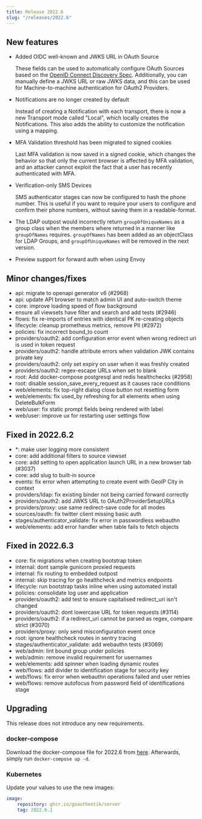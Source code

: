 ```yaml
---
title: Release 2022.6
slug: "/releases/2022.6"
---
```


## New features

-   Added OIDC well-known and JWKS URL in OAuth Source

    These fields can be used to automatically configure OAuth Sources based on the [OpenID Connect Discovery Spec](https://openid.net/specs/openid-connect-discovery-1_0.html). Additionally, you can manually define a JWKS URL or raw JWKS data, and this can be used for Machine-to-machine authentication for OAuth2 Providers.

-   Notifications are no longer created by default

    Instead of creating a Notification with each transport, there is now a new Transport mode called "Local", which locally creates the Notifications. This also adds the ability to customize the notification using a mapping.

-   MFA Validation threshold has been migrated to signed cookies

    Last MFA validation is now saved in a signed cookie, which changes the behavior so that only the current browser is affected by MFA validation, and an attacker cannot exploit the fact that a user has recently authenticated with MFA.

-   Verification-only SMS Devices

    SMS authenticator stages can now be configured to hash the phone number. This is useful if you want to require your users to configure and confirm their phone numbers, without saving them in a readable-format.

-   The LDAP outpost would incorrectly return `groupOfUniqueNames` as a group class when the members where returned in a manner like `groupOfNames` requires. `groupOfNames` has been added as an objectClass for LDAP Groups, and `groupOfUniqueNames` will be removed in the next version.

-   Preview support for forward auth when using Envoy

## Minor changes/fixes

-   api: migrate to openapi generator v6 (#2968)
-   api: update API browser to match admin UI and auto-switch theme
-   core: improve loading speed of flow background
-   ensure all viewsets have filter and search and add tests (#2946)
-   flows: fix re-imports of entries with identical PK re-creating objects
-   lifecycle: cleanup prometheus metrics, remove PII (#2972)
-   policies: fix incorrect bound_to count
-   providers/oauth2: add configuration error event when wrong redirect uri is used in token request
-   providers/oauth2: handle attribute errors when validation JWK contains private key
-   providers/oauth2: only set expiry on user when it was freshly created
-   providers/oauth2: regex-escape URLs when set to blank
-   root: Add docker-compose postgresql and redis healthchecks (#2958)
-   root: disable session_save_every_request as it causes race conditions
-   web/elements: fix top-right dialog close button not resetting form
-   web/elements: fix used_by refreshing for all elements when using DeleteBulkForm
-   web/user: fix static prompt fields being rendered with label
-   web/user: improve ux for restarting user settings flow

## Fixed in 2022.6.2

-   \*: make user logging more consistent
-   core: add additional filters to source viewset
-   core: add setting to open application launch URL in a new browser tab (#3037)
-   core: add slug to built-in source
-   events: fix error when attempting to create event with GeoIP City in context
-   providers/ldap: fix existing binder not being carried forward correctly
-   providers/oauth2: add JWKS URL to OAuth2ProviderSetupURLs
-   providers/proxy: use same redirect-save code for all modes
-   sources/oauth: fix twitter client missing basic auth
-   stages/authenticator_validate: fix error in passwordless webauthn
-   web/elements: add error handler when table fails to fetch objects

## Fixed in 2022.6.3

-   core: fix migrations when creating bootstrap token
-   internal: dont sample gunicorn proxied requests
-   internal: fix routing to embedded outpost
-   internal: skip tracing for go healthcheck and metrics endpoints
-   lifecycle: run bootstrap tasks inline when using automated install
-   policies: consolidate log user and application
-   providers/oauth2: add test to ensure capitalised redirect_uri isn't changed
-   providers/oauth2: dont lowercase URL for token requests (#3114)
-   providers/oauth2: if a redirect_uri cannot be parsed as regex, compare strict (#3070)
-   providers/proxy: only send misconfiguration event once
-   root: ignore healthcheck routes in sentry tracing
-   stages/authenticator_validate: add webauthn tests (#3069)
-   web/admin: lint bound group under policies
-   web/admin: remove invalid requirement for usernames
-   web/elements: add spinner when loading dynamic routes
-   web/flows: add divider to identification stage for security key
-   web/flows: fix error when webauthn operations failed and user retries
-   web/flows: remove autofocus from password field of identifications stage

## Upgrading

This release does not introduce any new requirements.

### docker-compose

Download the docker-compose file for 2022.6 from [here](https://goauthentik.io/version/2022.6/docker-compose.yml). Afterwards, simply run `docker-compose up -d`.

### Kubernetes

Update your values to use the new images:

```yaml
image:
    repository: ghcr.io/goauthentik/server
    tag: 2022.6.1
```
